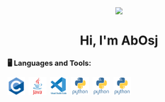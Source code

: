 <div id= "header" align= "center">
  <img src= "https://media.giphy.com/media/L1R1tvI9svkIWwpVYr/giphy.gif" width= "200" />
  <h1 align= "center">Hi, I'm AbOsj</h1>
  </div>


<div align= "left">
   <h3> 🖥️ Languages and Tools: </h3>
  <div>
      <img src= "https://github.com/devicons/devicon/blob/master/icons/c/c-original.svg" title= "C" alt= "C"
      widt= "40" height= "40"/>&nbsp;
    <img src= "https://github.com/devicons/devicon/blob/master/icons/java/java-original-wordmark.svg" title= "Java" alt= "Java"
      widt= "40" height= "40"/>&nbsp;
    <img src= "https://github.com/devicons/devicon/blob/master/icons/vscode/vscode-original-wordmark.svg" title= "Visual Studio" alt= "Visual Studio"
      widt= "40" height= "40"/>&nbsp;
    <img src= "https://github.com/devicons/devicon/blob/master/icons/python/python-original-wordmark.svg" title= "Python" alt= "Python"
      widt= "40" height= "40"/>&nbsp;
   <img src= "https://github.com/devicons/devicon/blob/master/icons/python/python-original-wordmark.svg" title= "Python" alt= "Python"
      widt= "40" height= "40"/>&nbsp;
   <img src= "https://github.com/devicons/devicon/blob/master/icons/python/python-original-wordmark.svg" title= "Python" alt= "Python"
      widt= "40" height= "40"/>&nbsp;
  </div>

